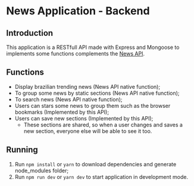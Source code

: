 # News Application - Backend

## Introduction

This application is a RESTfull API made with Express and Mongoose to implements some functions complements the [News API](https://newsapi.org/).

## Functions

- Display brazilian trending news (News API native function);
- To group some news by static sections (News API native function);
- To search news (News API native function);
- Users can stars some news to group them such as the browser bookmarks (Implemented by this API);
- Users can save new sections (Implemented by this API);
  - These sections are shared, so when a user changes and saves a new section, everyone else will be able to see it too.

## Running

1. Run `npm install` or `yarn` to download dependencies and generate node_modules folder;
2. Run `npm run dev` or `yarn dev` to start application in development mode.
